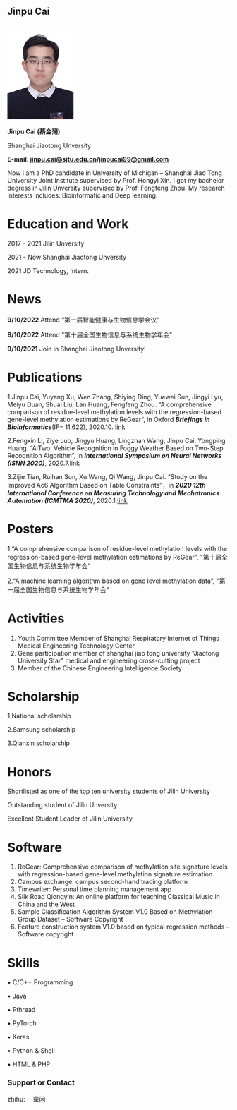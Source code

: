 ## Jinpu Cai

![image](https://github.com/Carroll105/Carroll105.github.io/raw/main/IMG_0095.JPG)


**Jinpu Cai (蔡金蒲)**

Shanghai Jiaotong Unversity

**E-mail: jinpu.cai@sjtu.edu.cn/jinpucai99@gmail.com** 


Now i am a PhD candidate in University of Michigan – Shanghai Jiao Tong University Joint Institute supervised by Prof. Hongyi Xin. I got my bachelor degress in Jilin Unversity supervised by Prof. Fengfeng Zhou. My research interests includes: Bioinformatic and Deep learning.


# Education and Work
2017 - 2021 Jilin Unversity

2021 - Now Shanghai Jiaotong Unversity

2021 JD Technology, Intern.


# News

**9/10/2022** Attend “第一届智能健康与生物信息学会议”

**9/10/2022** Attend "第十届全国生物信息与系统生物学年会"

**9/10/2021** Join in Shanghai Jiaotong Unversity!

# Publications
1.Jinpu Cai, Yuyang Xu, Wen Zhang, Shiying Ding, Yuewei Sun, Jingyi Lyu, Meiyu Duan, Shuai Liu, Lan Huang, Fengfeng Zhou. “A comprehensive comparison of residue-level methylation levels with the regression-based gene-level methylation estimations by ReGear”, in Oxford _**Briefings in Bioinformatics**_(IF= 11.622), 2020.10. [link](https://academic.oup.com/bib/article/22/4/bbaa253/5921981?login=true)

2.Fengxin Li, Ziye Luo, Jingyu Huang, Lingzhan Wang, Jinpu Cai, Yongping Huang. “AlTwo: Vehicle Recognition in Foggy Weather Based on Two-Step Recognition Algorithm”, in _**International Symposium on Neural Networks (ISNN 2020)**_, 2020.7.[link](https://link.springer.com/chapter/10.1007/978-3-030-64221-1_12)

3.Zijie Tian, Ruihan Sun, Xu Wang, Qi Wang, Jinpu Cai. “Study on the Improved Ac6 Algorithm Based on Table Constraints”，in _**2020 12th International Conference on Measuring Technology and Mechatronics Automation (ICMTMA 2020)**_, 2020.1.[link](https://ieeexplore.ieee.org/abstract/document/9050399?casa_token=WjcEEeDx1AAAAAAA:lsRyVw9-ekBN8q24WHK6Gme2NPaUTDaGDLdx6LCG4Zfs3IQilIDusJKnRR3J5Bzpa1ebtQ)

# Posters
1.“A comprehensive comparison of residue-level methylation levels with the regression-based gene-level methylation estimations by ReGear”, "第十届全国生物信息与系统生物学年会“

2.“A machine learning algorithm based on gene level methylation data”, "第一届全国生物信息与系统生物学年会"

# Activities
1. Youth Committee Member of Shanghai Respiratory Internet of Things Medical Engineering Technology Center
2. Gene participation member of shanghai jiao tong university "Jiaotong University Star" medical and engineering cross-cutting project
3. Member of the Chinese Engineering Intelligence Society

# Scholarship 
1.National scholarship

2.Samsung scholarship

3.Qianxin scholarship

# Honors
Shortlisted as one of the top ten university students of Jilin University

Outstanding student of Jilin Unversity

Excellent Student Leader of Jilin University

# Software
1. ReGear: Comprehensive comparison of methylation site signature levels with regression-based gene-level methylation signature estimation
2. Campus exchange: campus second-hand trading platform
3. Timewriter: Personal time planning management app
4. Silk Road Qiongyin: An online platform for teaching Classical Music in China and the West
5. Sample Classification Algorithm System V1.0 Based on Methylation Group Dataset – Software Copyright
6. Feature construction system V1.0 based on typical regression methods – Software copyright

# Skills
• C/C++ Programming

• Java

• Pthread 

• PyTorch

• Keras

• Python & Shell

• HTML & PHP


### Support or Contact
zhihu: 一辈闲
